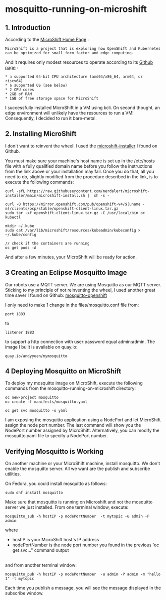 # mosquitto-running-on-microshift

## 1. Introduction
According to the 
[MicroShift Home Page](https://microshift.io/microShift-home-page) :

~~~~
MicroShift is a project that is exploring how OpenShift and Kubernetes can be optimized for small form factor and edge computing.
~~~~
And it requires only modest resources to operate according to its [Github page](https://microshift.io/docs/getting-started//github-page) :
~~~~
* a supported 64-bit CPU architecture (amd64/x86_64, arm64, or riscv64)
* a supported OS (see below)
* 2 CPU cores
* 2GB of RAM
* 1GB of free storage space for MicroShift
~~~~
I successfully installed MicroShift in a VM using kcli. On second thought, an edge environment will unlikely have the resources to run a VM! Consequently, I decided to run it bare-metal.

## 2. Installing MicroShift
I don't want to reinvent the wheel. I used the [microshift-installer](https://github.com/nerdalert/microshift-installer) I found on Github.

You must make sure your machine's host name is set up in the /etc/hosts file with a fully qualified domain name before you follow the instructions from the link above or your installation may fail. Once you do that, all you need to do, slightly modified from the procedure described in the link, is to execute the following commands:
~~~~
curl -sfL https://raw.githubusercontent.com/nerdalert/microshift-installer/main/microshift-install.sh |  sh -s -

curl -O https://mirror.openshift.com/pub/openshift-v4/$(uname -m)/clients/ocp/stable/openshift-client-linux.tar.gz
sudo tar -xf openshift-client-linux.tar.gz -C /usr/local/bin oc kubectl

mkdir ~/.kube
sudo cat /var/lib/microshift/resources/kubeadmin/kubeconfig > ~/.kube/config

// check if the containers are running
oc get pods -A
~~~~
And after a few minutes, your MicroShift will be ready for action.

## 3 Creating an Eclipse Mosquitto Image
Our robots use a MQTT server. We are using Mosquitto as our MQTT server. Sticking to my principle of not reinventing the wheel, I used another great time saver I found on Github:
[mosquitto-openshift](https://github.com/kevinboone/mosquitto-openshift/mosquitto-openshift)

I only need to make 1 change in the files/mosquitto.conf file from:
~~~~
port 1883
~~~~
to
~~~~
listener 1883
~~~~
to support a http connection with user:password equal admin:admin. The image I built is available on quay.io: 
~~~~
quay.io/andyyuen/mymosquitto
~~~~

## 4 Deploying Mosquitto on MicroShift
To deploy my mosquitto image on MicroShift, execute the following commands from the mosquitto-running-on-microshift directory:
~~~~
oc new-project mosquitto
oc create -f manifests/mosquitto.yaml

oc get svc mosquitto -o yaml
~~~~
I am exposing the mosquitto application using a NodePort and let MicroShift assign the node port number. The last command will show you the NodePort number assigned by MicroShift. Alternatively, you can modify the mosquitto.yaml file to specify a NodePort number.

## Verifying Mosquitto is Working
On another machine or your MicroShift machine, install mosquitto. We don't enable the mosquitto server. All we want are the publish and subscribe utilities.

On Fedora, you could install mosquitto as follows:
~~~~
sudo dnf install mosquitto
~~~~
Make sure that mosquitto is running on Microshift and not the mosquitto server we just installed. From one terminal window, execute:
~~~~
mosquitto_sub -h hostIP -p nodePortNumber  -t mytopic -u admin -P admin
~~~~
where
* hostIP is your MicroShift host's IP address
* nodePortNumber is the node port number you found in the previous 'oc get svc..." command output

<br />and from another terminal window:
~~~~
mosquitto_pub -h hostIP -p nodePortNumber  -u admin -P admin -m "hello 1" -t mytopic
~~~~
Each time you publish a message, you will see the message displayed in the subscribe window.

